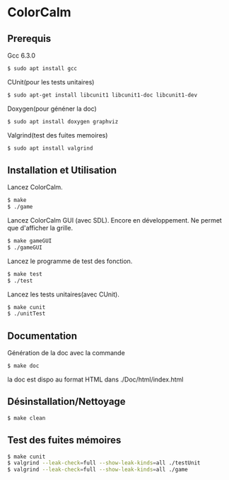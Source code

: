 # ColorCalm
## Prerequis
Gcc 6.3.0
```sh
$ sudo apt install gcc	
```
CUnit(pour les tests unitaires)
```sh
$ sudo apt-get install libcunit1 libcunit1-doc libcunit1-dev
```

Doxygen(pour généner la doc)
```sh
$ sudo apt install doxygen graphviz
```
Valgrind(test des fuites memoires)
```sh
$ sudo apt install valgrind
```

## Installation et Utilisation

Lancez ColorCalm.
```sh
$ make	
$ ./game
```

Lancez ColorCalm GUI (avec SDL).
Encore en développement. Ne permet que d'afficher la grille.
```sh
$ make gameGUI
$ ./gameGUI

```
Lancez le programme de test des fonction.
```sh
$ make test
$ ./test
```
Lancez les tests unitaires(avec CUnit).
```sh
$ make cunit
$ ./unitTest
``` 
## Documentation
Génération de la doc avec la commande
```sh
$ make doc
``` 
la doc est dispo au format HTML dans ./Doc/html/index.html

## Désinstallation/Nettoyage
```sh
$ make clean
``` 
## Test des fuites mémoires
```sh
$ make cunit
$ valgrind --leak-check=full --show-leak-kinds=all ./testUnit
$ valgrind --leak-check=full --show-leak-kinds=all ./game
```
